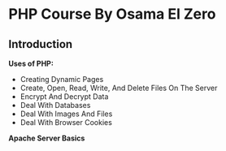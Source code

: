 # PHP Course By Osama El Zero

## Introduction

**Uses of PHP:**

- Creating Dynamic Pages
- Create, Open, Read, Write, And Delete Files On The Server
- Encrypt And Decrypt Data
- Deal With Databases
- Deal With Images And Files
- Deal With Browser Cookies

**Apache Server Basics**


